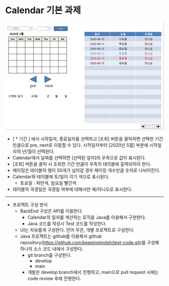 # Calendar 기본 과제 

![Calendar](https://github.com/keepinmindsh/tech-course/blob/main/project/calendar/calendar_example.png)

- [ * 기간 ] 에서 시작일자, 종료일자를 선택하고 [조회] 버튼을 클릭하면 선택한 기간 만큼으로 pre, next로 이동할 수 있다. 시작일자부터 [2020년 5월] 부분에 시작일자의 년/월이 선택된다.
- Calendar에서 날짜를 선택하면 [선택된 일자]의 우측으로 값이 표시된다.
- [조회] 버튼을 클릭 시 조회한 기간 만큼이 우측의 테이블에 출력되어야 한다.
- 페이징은 테이블의 행이 50개가 넘어갈 경우 페이징 개수만큼 숫자로 나뉘어진다.
- Calendar와 테이블에 토/일이 각기 색으로 표시된다.
  - 토요일 : 파란색, 일요일 빨간색
- 테이블의 국경일은 국경일 여부에 대해서만 예/아니오로 표시한다. 

***

- 프로젝트 구성 방식 
  - BackEnd 구성은 API를 이용한다. 
    - Calendar의 일자를 계산하는 로직을 Java를 이용해서 구현한다. 
    - Java 코드를 작성시 Test 코드를 작성한다. 
  - UI는 자유롭게 구성한다. 언어 무관, 개별 프로젝트로 구성한다. 
  - Java 프로젝트는 github를 이용해서 github repository(https://github.com/keepinmindsh/test-code.git)를 구성해 하나의 소스 코드 내에서 구성한다. 
    - git branch를 구성한다. 
      - develop
      - main
    - 개발은 develop branch에서 진행하고, main으로 pull request 시에는 code review 후에 진행한다. 